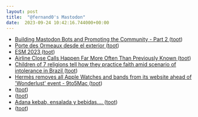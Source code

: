 ```yaml
---
layout: post
title:  "@fernand0's Mastodon"
date:  2023-09-24 10:42:16.744000+00:00
---
```

*  [Building Mastodon Bots and Promoting the Community - Part 2 ](https://cosimameyer.com/post/2023-09-17-building-mastodon-bots-and-promoting-the-community-part-2) ([toot](https://mastodon.social/@fernand0/111119704833599920))
*  [Porte des Ormeaux desde el exterior ](https://www.flickr.com/photos/fernand0/53207577259) ([toot](https://mastodon.social/@fernand0/111119562290336068))
*  [ESM 2023 ](https://www.eurosis.org/conf/esm/2023/index.htm) ([toot](https://mastodon.social/@fernand0/111119394067970734))
*  [Airline Close Calls Happen Far More Often Than Previously Known ](https://www.nytimes.com/interactive/2023/08/21/business/airline-safety-close-calls.htm) ([toot](https://mastodon.social/@fernand0/111119257491477241))
*  [Children of 7 religions tell how they practice faith amid scenario of intolerance in Brazil ](https://globalvoices.org/2023/09/21/children-of-7-religions-tell-how-they-practice-faith-amid-scenario-of-intolerance-in-brazil) ([toot](https://mastodon.social/@fernand0/111118963388851247))
*  [Hermès removes all Apple Watches and bands from its website ahead of 'Wonderlust' event - 9to5Mac ](https://9to5mac.com/2023/09/10/hermes-removes-apple-watches-and-bands-from-website) ([toot](https://mastodon.social/@fernand0/111118698698273565))
*  [ ](https://minidon.nylarea.com/@NiLace) ([toot](https://mastodon.social/@fernand0/111118664798946570))
*  [ ](https://minidon.nylarea.com/@NiLace) ([toot](https://mastodon.social/@fernand0/111116320766843583))
*  [Adana kebab, ensalada y bebidas…. ](https://avecesunafoto.wordpress.com/2023/09/23/adana-kebab-ensalada-y-bebidas) ([toot](https://mastodon.social/@fernand0/111115720239821608))
*  [ ](https://mastodon.social/users/fernand0/statuses/111115647513357424/activity) ([toot](https://mastodon.social/users/fernand0/statuses/111115647513357424/activity))
